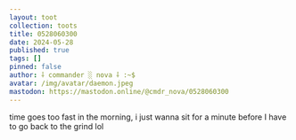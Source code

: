 ```yaml
---
layout: toot
collection: toots
title: 0528060300
date: 2024-05-28
published: true
tags: []
pinned: false
author: ⸸ commander ░ nova ⸸ :~$
avatar: /img/avatar/daemon.jpeg
mastodon: https://mastodon.online/@cmdr_nova/0528060300
---
```


time goes too fast in the morning, i just wanna sit for a minute before I have to go back to the grind lol
